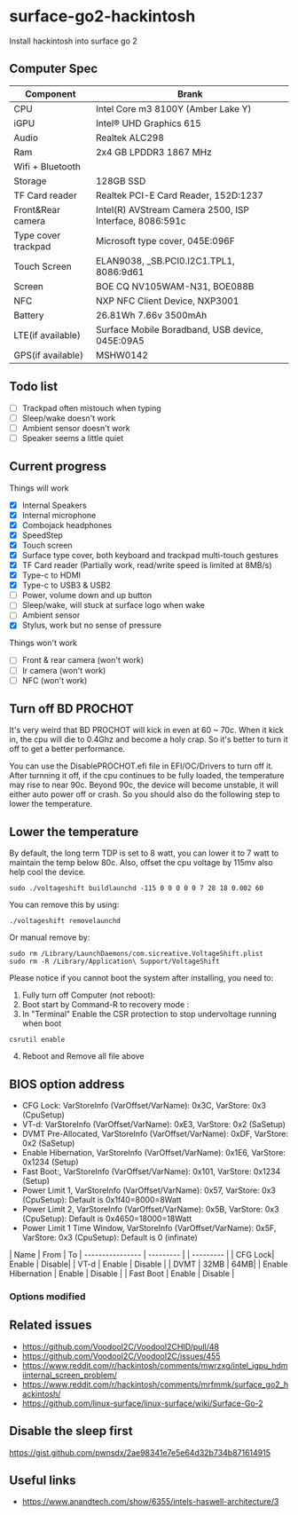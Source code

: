 # surface-go2-hackintosh
Install hackintosh into surface go 2

## Computer Spec

| Component        | Brank                              |
| ---------------- | ---------------------------------- |
| CPU              | Intel Core m3 8100Y (Amber Lake Y) |
| iGPU             | Intel® UHD Graphics 615            |
| Audio            | Realtek ALC298          |
| Ram              | 2x4 GB LPDDR3 1867 MHz                |
| Wifi + Bluetooth |              |
| Storage             | 128GB SSD       |
| TF Card reader | Realtek PCI-E Card Reader, 152D:1237 |
|Front&Rear camera|Intel(R) AVStream Camera 2500, ISP Interface, 8086:591c|
|Type cover trackpad|Microsoft type cover, 045E:096F|
|Touch Screen|ELAN9038, \_SB.PCI0.I2C1.TPL1, 8086:9d61|
|Screen|BOE CQ NV105WAM-N31, BOE088B|
|NFC|NXP NFC Client Device, NXP3001|
|Battery|26.81Wh 7.66v 3500mAh|
|LTE(if available)|Surface Mobile Boradband, USB device, 045E:09A5|
|GPS(if available)|MSHW0142|

## Todo list
- [ ] Trackpad often mistouch when typing
- [ ] Sleep/wake doesn't work
- [ ] Ambient sensor doesn't work
- [ ] Speaker seems a little quiet

## Current progress
Things will work
- [x] Internal Speakers
- [x] Internal microphone
- [x] Combojack headphones
- [x] SpeedStep
- [x] Touch screen
- [x] Surface type cover, both keyboard and trackpad multi-touch gestures
- [x] TF Card reader (Partially work, read/write speed is limited at 8MB/s)
- [x] Type-c to HDMI
- [x] Type-c to USB3 & USB2
- [ ] Power, volume down and up button
- [ ] Sleep/wake, will stuck at surface logo when wake
- [ ] Ambient sensor
- [x] Stylus, work but no sense of pressure

Things won't work
- [ ] Front & rear camera (won't work)
- [ ] Ir camera (won't work)
- [ ] NFC (won't work)

## Turn off BD PROCHOT
It's very weird that BD PROCHOT will kick in even at 60 ~ 70c. When it kick in, the cpu will die to 0.4Ghz and become a holy crap. So it's better to turn it off to get a better performance.

You can use the DisablePROCHOT.efi file in EFI/OC/Drivers to turn off it. After turnning it off, if the cpu continues to be fully loaded, the temperature may rise to near 90c. Beyond 90c, the device will become unstable, it will either auto power off or crash. So you should also do the following step to lower the temperature.

## Lower the temperature
By default, the long term TDP is set to 8 watt, you can lower it to 7 watt to maintain the temp below 80c. Also, offset the cpu voltage by 115mv also help cool the device.
```
sudo ./voltageshift buildlaunchd -115 0 0 0 0 0 7 28 18 0.002 60
```
You can remove this by using:
```
./voltageshift removelaunchd
```
Or manual remove by:
 ```
sudo rm /Library/LaunchDaemons/com.sicreative.VoltageShift.plist
sudo rm -R /Library/Application\ Support/VoltageShift
```
Please notice if you cannot boot the system after installing, you need to:
1. Fully turn off Computer (not reboot):
2. Boot start by Command-R to recovery mode :
3. In "Terminal" Enable the CSR protection to stop undervoltage running when boot 
```
csrutil enable    
```
4. Reboot and Remove all file above

## BIOS option address

* CFG Lock: VarStoreInfo (VarOffset/VarName): 0x3C, VarStore: 0x3 (CpuSetup)
* VT-d: VarStoreInfo (VarOffset/VarName): 0xE3, VarStore: 0x2 (SaSetup)
* DVMT Pre-Allocated, VarStoreInfo (VarOffset/VarName): 0xDF, VarStore: 0x2 (SaSetup)
* Enable Hibernation, VarStoreInfo (VarOffset/VarName): 0x1E6, VarStore: 0x1234 (Setup)
* Fast Boot:, VarStoreInfo (VarOffset/VarName): 0x101, VarStore: 0x1234 (Setup)
* Power Limit 1, VarStoreInfo (VarOffset/VarName): 0x57, VarStore: 0x3 (CpuSetup): Default is 0x1f40=8000=8Watt
* Power Limit 2, VarStoreInfo (VarOffset/VarName): 0x5B, VarStore: 0x3 (CpuSetup): Default is 0x4650=18000=18Watt
* Power Limit 1 Time Window, VarStoreInfo (VarOffset/VarName): 0x5F, VarStore: 0x3 (CpuSetup): Default is 0 (infinate)

| Name   | From    | To
| ---------------- | --------- | | --------- |
| CFG Lock| Enable | Disable|
| VT-d | Enable | Disable |
| DVMT | 32MB | 64MB|
| Enable Hibernation | Enable | Disable |
| Fast Boot | Enable | Disable |

### Options modified

## Related issues
* https://github.com/VoodooI2C/VoodooI2CHID/pull/48
* https://github.com/VoodooI2C/VoodooI2C/issues/455
* https://www.reddit.com/r/hackintosh/comments/mwrzxg/intel_igpu_hdmiinternal_screen_problem/
* https://www.reddit.com/r/hackintosh/comments/mrfmmk/surface_go2_hackintosh/
* https://github.com/linux-surface/linux-surface/wiki/Surface-Go-2

## Disable the sleep first
https://gist.github.com/pwnsdx/2ae98341e7e5e64d32b734b871614915

## Useful links
* https://www.anandtech.com/show/6355/intels-haswell-architecture/3
